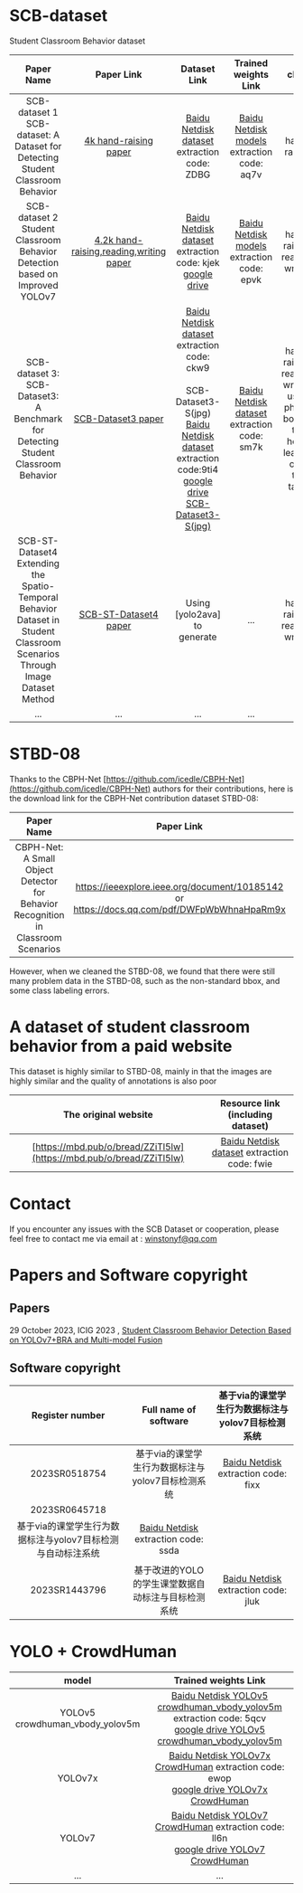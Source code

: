 # SCB-dataset
Student Classroom Behavior dataset 

| Paper Name | Paper Link | Dataset Link | Trained weights Link | class |
| :----: | :----: | :----: | :----: | :----: |
| SCB-dataset 1 <br/> SCB-dataset: A Dataset for Detecting Student Classroom Behavior| [4k hand-raising paper](https://arxiv.org/pdf/2304.02488.pdf) | [Baidu Netdisk dataset](https://pan.baidu.com/s/1y3lGEYd-I-jxZKyAyw4MPw?pwd=zdbg) extraction code: ZDBG |  [Baidu Netdisk models](https://pan.baidu.com/s/1l2K66u0c0AAAu3NYMrhRpg?pwd=aq7v) extraction code: aq7v | hand-raising |
| SCB-dataset 2 <br/> Student Classroom Behavior Detection based on Improved YOLOv7 | [4.2k hand-raising,reading,writing paper](https://arxiv.org/pdf/2306.03318.pdf) |[Baidu Netdisk dataset](https://pan.baidu.com/s/1Fv0LLrxQUG3M1qS1V0Bhkg?pwd=kjek) extraction code: kjek <br> [google drive](https://drive.google.com/file/d/1anyShJCOMC4PUIvbddfHu3PQLqq8PYWV/view?usp=sharing) |[Baidu Netdisk models](https://pan.baidu.com/s/1SLxUQLETajguOZu5t3EbYg?pwd=epvk)  extraction code: epvk  | hand-raising, reading, writing |
| SCB-dataset 3: SCB-Dataset3: A Benchmark for Detecting Student Classroom Behavior    | [SCB-Dataset3 paper](https://browse.arxiv.org/pdf/2310.02522.pdf)  |[Baidu Netdisk dataset](https://pan.baidu.com/s/1FK-JQSNnev2ioyp01dhOBA?pwd=ckw9) extraction code: ckw9  <br>  <br> SCB-Dataset3-S(jpg) [Baidu Netdisk dataset](https://pan.baidu.com/s/1hsIzMA3ciwo2cg5jxe2FEQ?pwd=9ti4) extraction code:9ti4  <br> [google drive SCB-Dataset3-S(jpg)](https://drive.google.com/file/d/1IRODKFgkAguY-yzooQ7eDta-LtaiVA2r/view?usp=sharing)   |[Baidu Netdisk dataset](https://pan.baidu.com/s/1Of6cG4X0FP015c1mQKnfng?pwd=sm7k)    extraction code:  sm7k    | hand-raising, reading, writing, using phone, bowing the head, leaning over the table |
| SCB-ST-Dataset4 <br/> Extending the Spatio-Temporal Behavior Dataset in Student Classroom Scenarios Through Image Dataset Method   | [SCB-ST-Dataset4 paper](https://arxiv.org/pdf/2310.16267.pdf)    | Using [yolo2ava] to generate      |...        | hand-raising, reading, writing |
| ...   | ...        |...        |...        |...        |

# STBD-08
Thanks to the CBPH-Net [https://github.com/icedle/CBPH-Net](https://github.com/icedle/CBPH-Net) authors for their contributions, here is the download link for the CBPH-Net contribution dataset STBD-08:

| Paper Name | Paper Link | Dataset Link |
| :----: | :----: | :----: | 
| CBPH-Net: A Small Object Detector for Behavior Recognition in Classroom Scenarios | https://ieeexplore.ieee.org/document/10185142 or https://docs.qq.com/pdf/DWFpWbWhnaHpaRm9x | [Baidu Netdisk dataset](https://pan.baidu.com/s/1AcFYPBIHoFSsVdzzeIohUw?pwd=6tvu) extraction code: 6tvu | 

However, when we cleaned the STBD-08, we found that there were still many problem data in the STBD-08, such as the non-standard bbox, and some class labeling errors.

# A dataset of student classroom behavior from a paid website

This dataset is highly similar to STBD-08, mainly in that the images are highly similar and the quality of annotations is also poor

| The original website | Resource link (including dataset) |
| :----: | :----: | 
| [https://mbd.pub/o/bread/ZZiTl5lw](https://mbd.pub/o/bread/ZZiTl5lw) | [Baidu Netdisk dataset](https://pan.baidu.com/s/1ZX_ZpLl-D-EsGlNpEqwTPg?pwd=fwie) extraction code: fwie | 


# Contact
If you encounter any issues with the SCB Dataset or cooperation, please feel free to contact me via email at : winstonyf@qq.com

# Papers and Software copyright
## Papers
29 October 2023, ICIG 2023 , [Student Classroom Behavior Detection Based on YOLOv7+BRA and Multi-model Fusion](https://link.springer.com/chapter/10.1007/978-3-031-46311-2_4)

## Software copyright
| Register number | Full name of software | 基于via的课堂学生行为数据标注与yolov7目标检测系统 |
| :----: | :----: |  :----: | 
| 2023SR0518754 | 基于via的课堂学生行为数据标注与yolov7目标检测系统 | [Baidu Netdisk](https://pan.baidu.com/s/1lty_QWskD80Ta8PjhPWq6w?pwd=fixx) extraction code:  fixx <br> |
| 2023SR0645718 | 
基于via的课堂学生行为数据标注与yolov7目标检测与自动标注系统 | [Baidu Netdisk](https://pan.baidu.com/s/1w7SxsM5qrRCU8vrR4lkRMA?pwd=ssda)  extraction code: ssda  |
| 2023SR1443796 | 基于改进的YOLO的学生课堂数据自动标注与目标检测系统 | [Baidu Netdisk](https://pan.baidu.com/s/1Z7SRoTy3DGI2TqU6xcqUFA?pwd=jluk )  extraction code: jluk |

# YOLO + CrowdHuman

| model | Trained weights Link |
| :----: | :----: |
| YOLOv5 crowdhuman_vbody_yolov5m   | [Baidu Netdisk YOLOv5 crowdhuman_vbody_yolov5m](https://pan.baidu.com/s/1gDNWZZdl4T91hIqx_Rit4A?pwd=5qcv )  extraction code:  5qcv <br> [google drive YOLOv5 crowdhuman_vbody_yolov5m](https://drive.google.com/file/d/1VJtrdE85Wc4xSZXqAPUkWABLResUYG8V/view?usp=sharing)        |
| YOLOv7x   | [Baidu Netdisk YOLOv7x CrowdHuman](https://pan.baidu.com/s/1YQZegrdADkiMu17KdSXulQ?pwd=ewop ) extraction code:  ewop <br>  [google drive YOLOv7x CrowdHuman](https://drive.google.com/drive/folders/1FYd8xiQvmTfKcpgl_2fedawuor61snjo?usp=sharing)    |
| YOLOv7   | [Baidu Netdisk YOLOv7 CrowdHuman](https://pan.baidu.com/s/1GgRozEfoMwHAzkZL2l-RVQ?pwd=ll6n) extraction code: ll6n   <br>  [google drive YOLOv7 CrowdHuman](https://drive.google.com/drive/folders/1WaCZaO5yPwcECc3omY7MWsMAHXtrGtwx?usp=sharing)        |
| ...   | ...        |





